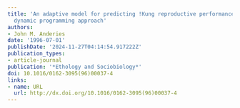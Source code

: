 ```yaml
---
title: 'An adaptive model for predicting !Kung reproductive performance: A stochastic
  dynamic programming approach'
authors:
- John M. Anderies
date: '1996-07-01'
publishDate: '2024-11-27T04:14:54.917222Z'
publication_types:
- article-journal
publication: '*Ethology and Sociobiology*'
doi: 10.1016/0162-3095(96)00037-4
links:
- name: URL
  url: http://dx.doi.org/10.1016/0162-3095(96)00037-4
---
```

